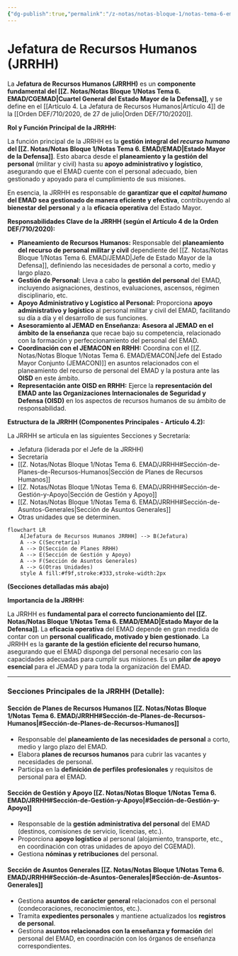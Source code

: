```yaml
---
{"dg-publish":true,"permalink":"/z-notas/notas-bloque-1/notas-tema-6-emad/jrrhh/"}
---
```


# Jefatura de Recursos Humanos (JRRHH)

La **Jefatura de Recursos Humanos (JRRHH)** es un **componente fundamental del [[Z. Notas/Notas Bloque 1/Notas Tema 6. EMAD/CGEMAD\|Cuartel General del Estado Mayor de la Defensa]]**, y se define en el [[Artículo 4. La Jefatura de Recursos Humanos\|Artículo 4]] de la [[Orden DEF/710/2020, de 27 de julio\|Orden DEF/710/2020]].

**Rol y Función Principal de la JRRHH:**

La función principal de la JRRHH es la **gestión integral del *recurso humano* del [[Z. Notas/Notas Bloque 1/Notas Tema 6. EMAD/EMAD\|Estado Mayor de la Defensa]]**.  Esto abarca desde el **planeamiento y la gestión del personal** (militar y civil) hasta su **apoyo administrativo y logístico**,  asegurando que el EMAD cuente con el personal adecuado, bien gestionado y apoyado para el cumplimiento de sus misiones.

En esencia, la JRRHH es responsable de **garantizar que el *capital humano* del EMAD sea gestionado de manera eficiente y efectiva**,  contribuyendo al **bienestar del personal** y a la **eficacia operativa** del Estado Mayor.

**Responsabilidades Clave de la JRRHH (según el Artículo 4 de la Orden DEF/710/2020):**

*   **Planeamiento de Recursos Humanos:**  Responsable del **planeamiento del recurso de personal militar y civil** dependiente del [[Z. Notas/Notas Bloque 1/Notas Tema 6. EMAD/JEMAD\|Jefe de Estado Mayor de la Defensa]],  definiendo las necesidades de personal a corto, medio y largo plazo.
*   **Gestión de Personal:**  Lleva a cabo la **gestión del personal** del EMAD,  incluyendo asignaciones, destinos, evaluaciones, ascensos, régimen disciplinario, etc.
*   **Apoyo Administrativo y Logístico al Personal:**  Proporciona **apoyo administrativo y logístico** al personal militar y civil del EMAD,  facilitando su día a día y el desarrollo de sus funciones.
*   **Asesoramiento al JEMAD en Enseñanza:**  **Asesora al JEMAD en el ámbito de la enseñanza** que recae bajo su competencia,  relacionado con la formación y perfeccionamiento del personal del EMAD.
*   **Coordinación con el JEMACON en RRHH:**  Coordina con el [[Z. Notas/Notas Bloque 1/Notas Tema 6. EMAD/EMACON\|Jefe del Estado Mayor Conjunto (JEMACON)]] en asuntos relacionados con el planeamiento del recurso de personal del EMAD y la postura ante las **OISD** en este ámbito.
*   **Representación ante OISD en RRHH:**  Ejerce la **representación del EMAD ante las Organizaciones Internacionales de Seguridad y Defensa (OISD)** en los aspectos de recursos humanos de su ámbito de responsabilidad.

**Estructura de la JRRHH (Componentes Principales - Artículo 4.2):**

La JRRHH se articula en las siguientes Secciones y Secretaría:

*   Jefatura (liderada por el Jefe de la JRRHH)
*   Secretaría
*   [[Z. Notas/Notas Bloque 1/Notas Tema 6. EMAD/JRRHH#Sección-de-Planes-de-Recursos-Humanos\|Sección de Planes de Recursos Humanos]]
*   [[Z. Notas/Notas Bloque 1/Notas Tema 6. EMAD/JRRHH#Sección-de-Gestión-y-Apoyo\|Sección de Gestión y Apoyo]]
*   [[Z. Notas/Notas Bloque 1/Notas Tema 6. EMAD/JRRHH#Sección-de-Asuntos-Generales\|Sección de Asuntos Generales]]
*   Otras unidades que se determinen.

```mermaid
flowchart LR
    A[Jefatura de Recursos Humanos JRRHH] --> B(Jefatura)
    A --> C(Secretaría)
    A --> D(Sección de Planes RRHH)
    A --> E(Sección de Gestión y Apoyo)
    A --> F(Sección de Asuntos Generales)
    A --> G(Otras Unidades)
    style A fill:#f9f,stroke:#333,stroke-width:2px
```

**(Secciones detalladas más abajo)**

**Importancia de la JRRHH:**

La JRRHH es **fundamental para el correcto funcionamiento del [[Z. Notas/Notas Bloque 1/Notas Tema 6. EMAD/EMAD\|Estado Mayor de la Defensa]]**.  La **eficacia operativa** del EMAD depende en gran medida de contar con un **personal cualificado, motivado y bien gestionado**.  La JRRHH es la **garante de la gestión eficiente del recurso humano**,  asegurando que el EMAD disponga del personal necesario con las capacidades adecuadas para cumplir sus misiones.  Es un **pilar de apoyo esencial** para el JEMAD y para toda la organización del EMAD.


---

### Secciones Principales de la JRRHH (Detalle):

#### Sección de Planes de Recursos Humanos [[Z. Notas/Notas Bloque 1/Notas Tema 6. EMAD/JRRHH#Sección-de-Planes-de-Recursos-Humanos\|#Sección-de-Planes-de-Recursos-Humanos]]

*   Responsable del **planeamiento de las necesidades de personal** a corto, medio y largo plazo del EMAD.
*   Elabora **planes de recursos humanos** para cubrir las vacantes y necesidades de personal.
*   Participa en la **definición de perfiles profesionales** y requisitos de personal para el EMAD.

#### Sección de Gestión y Apoyo [[Z. Notas/Notas Bloque 1/Notas Tema 6. EMAD/JRRHH#Sección-de-Gestión-y-Apoyo\|#Sección-de-Gestión-y-Apoyo]]

*   Responsable de la **gestión administrativa del personal** del EMAD (destinos, comisiones de servicio, licencias, etc.).
*   Proporciona **apoyo logístico** al personal (alojamiento, transporte, etc., en coordinación con otras unidades de apoyo del CGEMAD).
*   Gestiona **nóminas y retribuciones** del personal.

#### Sección de Asuntos Generales [[Z. Notas/Notas Bloque 1/Notas Tema 6. EMAD/JRRHH#Sección-de-Asuntos-Generales\|#Sección-de-Asuntos-Generales]]

*   Gestiona **asuntos de carácter general** relacionados con el personal (condecoraciones, reconocimientos, etc.).
*   Tramita **expedientes personales** y mantiene actualizados los **registros de personal**.
*   Gestiona **asuntos relacionados con la enseñanza y formación** del personal del EMAD, en coordinación con los órganos de enseñanza correspondientes.
